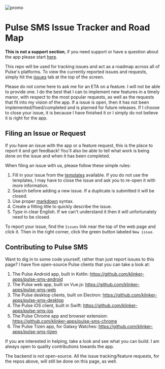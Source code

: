 ![promo](https://github.com/klinker-apps/pulse-sms-issues/raw/master/promo/header.png)

# Pulse SMS Issue Tracker and Road Map

**This is not a support section**, if you need support or have a question about the app please start [here](https://messenger.klinkerapps.com/help).

This repo will be used for tracking issues and act as a roadmap across all of Pulse's platforms. To view the currently reported issues and requests, simply hit the [issues](https://github.com/klinker-apps/pulse-sms-issues/issues) tab at the top of the screen.

Please do not come here to ask me for an ETA on a feature. I will not be able to provide one. I do the best that I can to implement new features in a timely manor, with respect to the most popular requests, as well as the requests that fit into my vision of the app. If a issue is open, then it has not been implemented/fixed/completed and is planned for future releases. If I choose to close your issue, it is because I have finished it or I simply do not believe it is right for the app.

## Filing an Issue or Request

If you have an issue with the app or a feature request, this is the place to report it and get feedback! You'll also be able to tell what work is being done on the issue and when it has been completed.

When filing an issue with us, please follow these simple rules:

1. Fill in your issue from the [templates](https://github.com/klinker-apps/pulse-sms-issues/tree/master/.github/ISSUE_TEMPLATE) available. If you do not use the templates, I may have to close the issue and ask you to re-open it with more information.
1. Search before adding a new issue. If a duplicate is submitted it will be closed.
2. Use proper [markdown](https://github.com/adam-p/markdown-here/wiki/Markdown-Cheatsheet) syntax.
3. Create a fitting title to quickly describe the issue.
4. Type in clear English. If we can't understand it then it will unfortunately need to be closed.

To report your issue, find the `Issues` link near the top of the web page and click it. Then in the right corner, click the green button labeled `New issue`.

## Contributing to Pulse SMS

Want to dig in to some code yourself, rather than just report issues to this page? I have five open-source Pulse clients that you can take a look at:

1. The Pulse Android app, built in Kotlin: https://github.com/klinker-apps/pulse-sms-android
2. The Pulse web app, built on Vue.js: https://github.com/klinker-apps/pulse-sms-web
3. The Pulse desktop clients, built on Electron: https://github.com/klinker-apps/pulse-sms-desktop
4. The Pulse iOS client, built in Swift: https://github.com/klinker-apps/pulse-sms-ios
5. The Pulse Chrome app and browser extension: https://github.com/klinker-apps/pulse-sms-chrome
6. The Pulse Tizen app, for Galaxy Watches: https://github.com/klinker-apps/pulse-sms-tizen

If you are interested in helping, take a look and see what you can build. I am always open to quality contributions towards the app.

The backend is not open-source. All the issue tracking/feature requests, for the repos above, will still be done on this page, as well.
